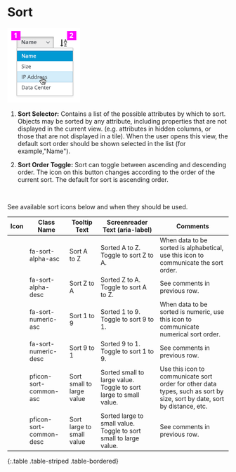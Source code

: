 # Sort

![Image highlighting attribute selector](img/sort_expand2.png)

  1. **Sort Selector:** Contains a list of the possible attributes by which to sort. Objects may be sorted by any attribute, including properties that are not displayed in the current view. (e.g. attributes in hidden columns, or those that are not displayed in a tile). When the user opens this view, the default sort order should be shown selected in the list (for example,"Name").

  1. **Sort Order Toggle:** Sort can toggle between ascending and descending order. The icon on this button changes according to the order of the current sort. The default for sort is ascending order.
  <br />

  See available sort icons below and when they should be used.

| Icon                                        | Class Name               | Tooltip Text | Screenreader Text (aria-label)       | Comments           |
| ------------------------------------------- | ------------------------ | ------------ | ------------------------------------ | ------------------ |
| <span class="fa fa-sort-alpha-asc"></span>  | fa-sort-alpha-asc | Sort A to Z | Sorted A to Z. Toggle to sort Z to A. | When data to be sorted is alphabetical, use this icon to communicate the sort order.  |
| <span class="fa fa-sort-alpha-desc"></span> | fa-sort-alpha-desc | Sort Z to A | Sorted Z to A. Toggle to sort A to Z. | See comments in previous row. |
| <span class="fa fa-sort-numeric-asc"></span>| fa-sort-numeric-asc | Sort 1 to 9 | Sorted 1 to 9. Toggle to sort 9 to 1. | When data to be sorted is numeric, use this icon to communicate numerical sort order. |
| <span class="fa fa-sort-numeric-desc"></span>| fa-sort-numeric-desc | Sort 9 to 1 | Sorted 9 to 1. Toggle to sort 1 to 9. | See comments in previous row. |
| <span class="pficon pficon-sort-common-asc"> | pficon-sort-common-asc | Sort small to large value | Sorted small to large value. Toggle to sort large to small value. | Use this icon to communicate sort order for other data types, such as sort by size, sort by date, sort by distance, etc. |
| <span class="pficon pficon-sort-common-desc">| pficon-sort-common-desc | Sort large to small value | Sorted large to small value. Toggle to sort small to large value. | See comments in previous row. |
{:.table .table-striped .table-bordered}
